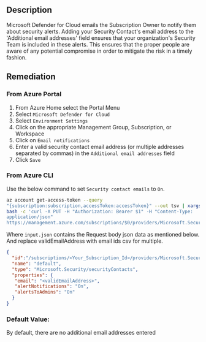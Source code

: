 ## Description

Microsoft Defender for Cloud emails the Subscription Owner to notify them about security alerts. Adding your Security Contact's email address to the 'Additional email addresses' field ensures that your organization's Security Team is included in these alerts. This ensures that the proper people are aware of any potential compromise in order to mitigate the risk in a timely fashion.

## Remediation

### From Azure Portal

  1. From Azure Home select the Portal Menu
  2. Select `Microsoft Defender for Cloud`
  3. Select `Environment Settings`
  4. Click on the appropriate Management Group, Subscription, or Workspace
  5. Click on `Email notifications`
  6. Enter a valid security contact email address (or multiple addresses separated by commas) in the `Additional email addresses` field
  7. Click `Save`

### From Azure CLI

Use the below command to set `Security contact emails` to `On`.

```bash
az account get-access-token --query
"{subscription:subscription,accessToken:accessToken}" --out tsv | xargs -L1
bash -c 'curl -X PUT -H "Authorization: Bearer $1" -H "Content-Type:
application/json"
https://management.azure.com/subscriptions/$0/providers/Microsoft.Security/securityContacts/default?api-version=2020-01-01-preview -d@"input.json"'
```
Where `input.json` contains the Request body json data as mentioned below. And
replace validEmailAddress with email ids csv for multiple.

```json
{
  "id":"/subscriptions/<Your_Subscription_Id>/providers/Microsoft.Security/securityContacts/default",
  "name": "default",
  "type": "Microsoft.Security/securityContacts",
  "properties": {
   "email": "<validEmailAddress>",
   "alertNotifications": "On",
   "alertsToAdmins": "On"
  }
}
```

### Default Value:

By default, there are no additional email addresses entered